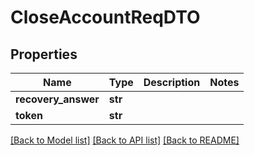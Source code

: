 # CloseAccountReqDTO

## Properties
Name | Type | Description | Notes
------------ | ------------- | ------------- | -------------
**recovery_answer** | **str** |  | 
**token** | **str** |  | 

[[Back to Model list]](../README.md#documentation-for-models) [[Back to API list]](../README.md#documentation-for-api-endpoints) [[Back to README]](../README.md)


